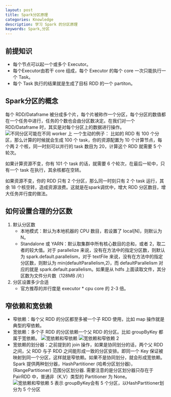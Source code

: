 ```yaml
---
layout: post
title: Spark分区原理
categories: Knowledge
description: 学习 Spark 的分区原理
keywords: Spark,分区
---
```


## 前提知识

- 每个节点可以起一个或多个 Executor。
- 每个Executor由若干 core 组成，每个 Executor 的每个 core 一次只能执行一个 Task。
- 每个 Task 执行的结果就是生成了目标 RDD 的一个 partiton。

## Spark分区的概念

每个 RDD/Dataframe 被分成多个片，每个片被称作一个分区，每个分区的数值都在一个任务中进行，任务的个数也会由分区数决定。在我们对一个 RDD/Dataframe 时，其实是对每个分区上的数据进行操作。
![不同分区可能在不同 worker 上](/images/posts/knowledge/spark-partition/spark-partition.png)
一个生动的例子： 比如的 RDD 有 100 个分区，那么计算的时候就会生成 100 个 task，你的资源配置为 10 个计算节点，每个两 2 个核，同一时刻可以并行的 task 数目为 20，计算这个 RDD 就需要 5 个轮次。

如果计算资源不变，你有 101 个 task 的话，就需要 6 个轮次，在最后一轮中，只有一个 task 在执行，其余核都在空转。

如果资源不变，你的 RDD 只有 2 个分区，那么同一时刻只有 2 个 task 运行，其余 18 个核空转，造成资源浪费。这就是在spark调优中，增大 RDD 分区数目，增大任务并行度的做法。

## 如何设置合理的分区数

1. 默认分区数
    - 本地模式：默认为本地机器的 CPU 数目，若设置了 local[N]，则默认为 N。
    - Standalone 或 YARN：默认取集群中所有核心数目的总和，或者 2，取二者的较大值。对于 parallelize 来说，没有在方法中的指定分区数，则默认为 spark.default.parallelism，对于 textFile 来说，没有在方法中的指定分区数，则默认为 min(defaultParallelism,2)，而 defaultParallelism 对应的就是 spark.default.parallelism。如果是从 hdfs 上面读取文件，其分区数为文件分片数（128MB /片）
2. 分区设置多少合适
    - 官方推荐的并行度是 executor * cpu core 的 2-3 倍。

## 窄依赖和宽依赖

- 窄依赖：每个父 RDD 的分区都至多被一个子 RDD 使用，比如 map 操作就是典型的窄依赖。
- 宽依赖：多个子 RDD 的分区依赖一个父 RDD 的分区。比如 groupByKey 都属于宽依赖。
![宽依赖和窄依赖](/images/posts/knowledge/spark-partition/wideandnarrow1.png)
![宽依赖和窄依赖 2](/images/posts/knowledge/spark-partition/wideandnarrow2.png)
- 宽依赖的划分器：之前提到的 join 操作，如果是协同划分的话，两个父 RDD 之间，父 RDD 与子 RDD 之间能形成一致的分区安排。即同一个 Key 保证被映射到同一个分区，这样就是窄依赖。如果不是协同划分，就会形成宽依赖。Spark 提供两种划分器，HashPartitioner (哈希分区划分器)，(RangePartitioner) 范围分区划分器. 需要注意的是分区划分器只存在于 PairRDD 中，普通非（K,V）类型的 Partitioner 为 None。
![宽依赖和窄依赖](/images/posts/knowledge/spark-partition/20190108091331983.png)
5 表示 groupByKey会有 5 个分区，以HashPartitioner划分为 5 个分区
